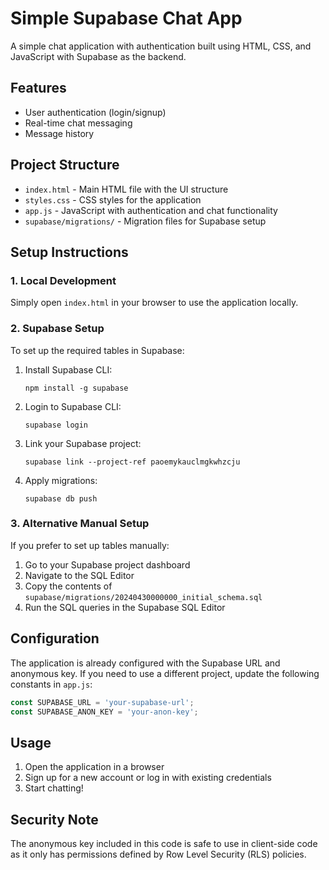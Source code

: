 # Simple Supabase Chat App

A simple chat application with authentication built using HTML, CSS, and JavaScript with Supabase as the backend.

## Features

- User authentication (login/signup)
- Real-time chat messaging
- Message history

## Project Structure

- `index.html` - Main HTML file with the UI structure
- `styles.css` - CSS styles for the application
- `app.js` - JavaScript with authentication and chat functionality
- `supabase/migrations/` - Migration files for Supabase setup

## Setup Instructions

### 1. Local Development

Simply open `index.html` in your browser to use the application locally.

### 2. Supabase Setup

To set up the required tables in Supabase:

1. Install Supabase CLI: 
   ```
   npm install -g supabase
   ```

2. Login to Supabase CLI:
   ```
   supabase login
   ```

3. Link your Supabase project:
   ```
   supabase link --project-ref paoemykauclmgkwhzcju
   ```

4. Apply migrations:
   ```
   supabase db push
   ```

### 3. Alternative Manual Setup

If you prefer to set up tables manually:

1. Go to your Supabase project dashboard
2. Navigate to the SQL Editor
3. Copy the contents of `supabase/migrations/20240430000000_initial_schema.sql`
4. Run the SQL queries in the Supabase SQL Editor

## Configuration

The application is already configured with the Supabase URL and anonymous key. If you need to use a different project, update the following constants in `app.js`:

```javascript
const SUPABASE_URL = 'your-supabase-url';
const SUPABASE_ANON_KEY = 'your-anon-key';
```

## Usage

1. Open the application in a browser
2. Sign up for a new account or log in with existing credentials
3. Start chatting!

## Security Note

The anonymous key included in this code is safe to use in client-side code as it only has permissions defined by Row Level Security (RLS) policies. 